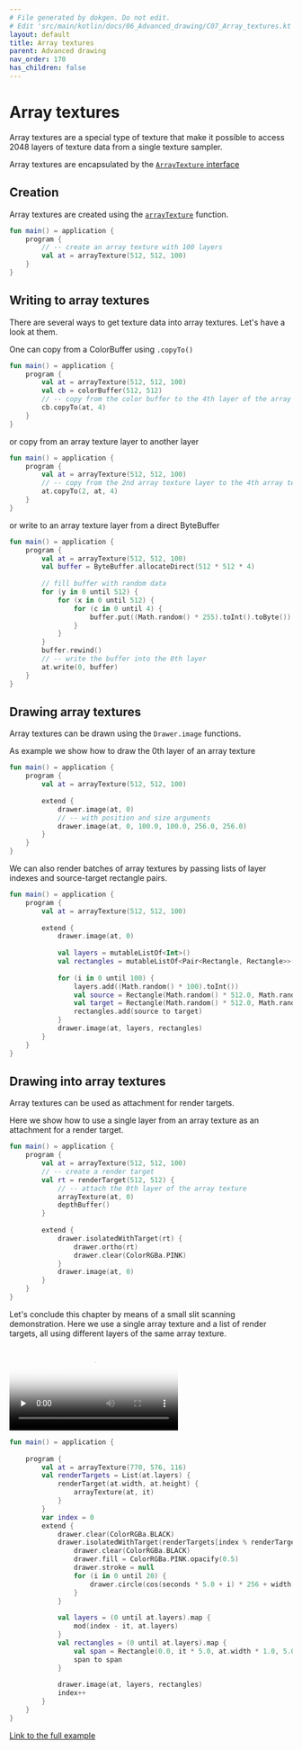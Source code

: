 ```yaml
---
# File generated by dokgen. Do not edit. 
# Edit 'src/main/kotlin/docs/06_Advanced_drawing/C07_Array_textures.kt' instead.
layout: default
title: Array textures
parent: Advanced drawing
nav_order: 170
has_children: false
---
```

 
# Array textures

Array textures are a special type of texture that make it possible to 
access 2048 layers of texture data from a single texture sampler.

Array textures are encapsulated by the 
[`ArrayTexture` interface](https://github.com/openrndr/openrndr/blob/v0.4.0-rc.7/openrndr-draw/src/commonMain/kotlin/org/openrndr/draw/ArrayTexture.kt)

## Creation

Array textures are created using the 
[`arrayTexture`](https://github.com/openrndr/openrndr/blob/v0.4.0-rc.7/openrndr-draw/src/commonMain/kotlin/org/openrndr/draw/ArrayTexture.kt#L67) 
function. 
 
```kotlin
fun main() = application {
    program {
        // -- create an array texture with 100 layers
        val at = arrayTexture(512, 512, 100)
    }
}
``` 
 
## Writing to array textures

There are several ways to get texture data into array textures. 
Let's have a look at them.

One can copy from a ColorBuffer using `.copyTo()` 
 
```kotlin
fun main() = application {
    program {
        val at = arrayTexture(512, 512, 100)
        val cb = colorBuffer(512, 512)
        // -- copy from the color buffer to the 4th layer of the array texture
        cb.copyTo(at, 4)
    }
}
``` 
 
or copy from an array texture layer to another layer 
 
```kotlin
fun main() = application {
    program {
        val at = arrayTexture(512, 512, 100)
        // -- copy from the 2nd array texture layer to the 4th array texture layer
        at.copyTo(2, at, 4)
    }
}
``` 
 
or write to an array texture layer from a direct ByteBuffer 
 
```kotlin
fun main() = application {
    program {
        val at = arrayTexture(512, 512, 100)
        val buffer = ByteBuffer.allocateDirect(512 * 512 * 4)
        
        // fill buffer with random data
        for (y in 0 until 512) {
            for (x in 0 until 512) {
                for (c in 0 until 4) {
                    buffer.put((Math.random() * 255).toInt().toByte())
                }
            }
        }
        buffer.rewind()
        // -- write the buffer into the 0th layer
        at.write(0, buffer)
    }
}
``` 
 
## Drawing array textures

Array textures can be drawn using the `Drawer.image` functions.

As example we show how to draw the 0th layer of an array texture 
 
```kotlin
fun main() = application {
    program {
        val at = arrayTexture(512, 512, 100)
        
        extend {
            drawer.image(at, 0)
            // -- with position and size arguments
            drawer.image(at, 0, 100.0, 100.0, 256.0, 256.0)
        }
    }
}
``` 
 
We can also render batches of array textures by passing lists of layer 
indexes and source-target rectangle pairs. 
 
```kotlin
fun main() = application {
    program {
        val at = arrayTexture(512, 512, 100)
        
        extend {
            drawer.image(at, 0)
            
            val layers = mutableListOf<Int>()
            val rectangles = mutableListOf<Pair<Rectangle, Rectangle>>()
            
            for (i in 0 until 100) {
                layers.add((Math.random() * 100).toInt())
                val source = Rectangle(Math.random() * 512.0, Math.random() * 512.0, Math.random() * 512.0, Math.random() * 512.0)
                val target = Rectangle(Math.random() * 512.0, Math.random() * 512.0, Math.random() * 512.0, Math.random() * 512.0)
                rectangles.add(source to target)
            }
            drawer.image(at, layers, rectangles)
        }
    }
}
``` 
 
## Drawing into array textures

Array textures can be used as attachment for render targets.

Here we show how to use a single layer from an array texture as an 
attachment for a render target. 
 
```kotlin
fun main() = application {
    program {
        val at = arrayTexture(512, 512, 100)
        // -- create a render target
        val rt = renderTarget(512, 512) {
            // -- attach the 0th layer of the array texture
            arrayTexture(at, 0)
            depthBuffer()
        }
        
        extend {
            drawer.isolatedWithTarget(rt) {
                drawer.ortho(rt)
                drawer.clear(ColorRGBa.PINK)
            }
            drawer.image(at, 0)
        }
    }
}
``` 
 
Let's conclude this chapter by means of a small slit scanning demonstration. 
Here we use a single array texture and a list of render targets, all using 
different layers of the same array texture. 
 
<video controls preload="none" loop poster="../media/array-texture-001-thumb.jpg">
    <source src="../media/array-texture-001.mp4" type="video/mp4"></source>
</video>
 
 
```kotlin
fun main() = application {
    
    program {
        val at = arrayTexture(770, 576, 116)
        val renderTargets = List(at.layers) {
            renderTarget(at.width, at.height) {
                arrayTexture(at, it)
            }
        }
        var index = 0
        extend {
            drawer.clear(ColorRGBa.BLACK)
            drawer.isolatedWithTarget(renderTargets[index % renderTargets.size]) {
                drawer.clear(ColorRGBa.BLACK)
                drawer.fill = ColorRGBa.PINK.opacify(0.5)
                drawer.stroke = null
                for (i in 0 until 20) {
                    drawer.circle(cos(seconds * 5.0 + i) * 256 + width / 2.0, sin(i + seconds * 6.32) * 256 + height / 2.0, 100.0)
                }
            }
            
            val layers = (0 until at.layers).map {
                mod(index - it, at.layers)
            }
            val rectangles = (0 until at.layers).map {
                val span = Rectangle(0.0, it * 5.0, at.width * 1.0, 5.0)
                span to span
            }
            
            drawer.image(at, layers, rectangles)
            index++
        }
    }
}
``` 
 
[Link to the full example](https://github.com/openrndr/openrndr-examples/blob/master/src/main/kotlin/examples/06_Advanced_drawing/C07_Array_textures000.kt) 
